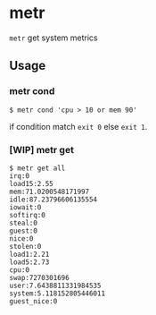 # metr

`metr` get system metrics

## Usage

### metr cond

``` console
$ metr cond 'cpu > 10 or mem 90'
```

if condition match `exit 0` else `exit 1`.

### [WIP] metr get

``` console
$ metr get all
irq:0
load15:2.55
mem:71.0200548171997
idle:87.23796606135554
iowait:0
softirq:0
steal:0
guest:0
nice:0
stolen:0
load1:2.21
load5:2.73
cpu:0
swap:7270301696
user:7.6438811331984535
system:5.118152805446011
guest_nice:0
```
